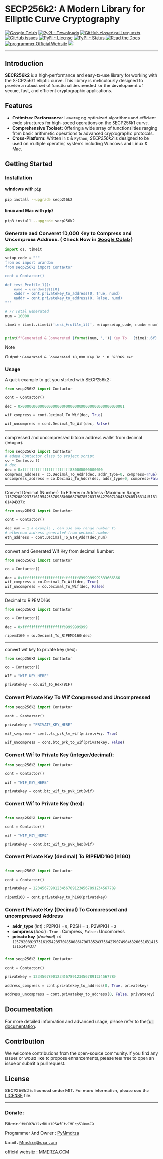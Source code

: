 # SECP256k2: A Modern Library for Elliptic Curve Cryptography

[![Google Colab](https://img.shields.io/badge/Google_Clab-Run_Now-50AF95?style=plastic)](https://colab.research.google.com/drive/1cYAahMj6n03I3yA5DnDVwbxhDbg9nuwA?usp=sharing) [![PyPI - Downloads](https://img.shields.io/pypi/dd/secp256k1?style=plastic&color=0075A8)](https://pypi.org/project/secp256k2/ 'PyPI - SECP256K2 - Download Per Day')  [![GitHub closed pull requests](https://img.shields.io/github/issues-pr-closed/secp256k2/secp256k2?style=plastic&color=CA4245)
](https://github.com/secp256k2/secp256k2/pulls) [![GitHub issues](https://img.shields.io/github/issues-raw/secp256k2/secp256k2?style=plastic&color=CA4245)](https://github.com/secp256k2/secp256k2/issues) [![PyPI - License](https://img.shields.io/pypi/l/secp256k2?color=50AF95)](https://github.com/secp256k2/secp256k2/blob/main/LICENSE)
 [![PyPI - Status](https://img.shields.io/pypi/status/SECP256K2?style=plastic&color=50AF95)
](https://pypi.org/project/secp256k2/) [![Read the Docs](https://img.shields.io/readthedocs/secp256k2?color=50AF95)
](https://secp256k2.readthedocs.io/en/latest/) [![programmer Official Website](https://img.shields.io/badge/Programmer_Website-Mmdrza.Com-0075A8?style=plastic)](https://mmdrza.com) [![](https://img.shields.io/badge/Donate_-Bitcoin_Wallet-F7931A?style=plastic&logo=bitcoin)](https://github.com/secp256k2/secp256k2#donate)


---
## Introduction

**SECP256k2** is a high-performance and easy-to-use library for working with the SECP256k1 elliptic curve. This library is meticulously designed to provide a robust set of functionalities needed for the development of secure, fast, and efficient cryptographic applications.


## Features

- **Optimized Performance:** Leveraging optimized algorithms and efficient code structures for high-speed operations on the SECP256k1 curve.
- **Comprehensive Toolset:** Offering a wide array of functionalities ranging from basic arithmetic operations to advanced cryptographic protocols.
- **Cross-Platform:** Written in `C` & `Python`, _SECP256k2_ is designed to be used on multiple operating systems including Windows and Linux & Mac.

## Getting Started

### Installation

#### windows with `pip`
```bash
pip install --upgrade secp256k2
```

#### linux and Mac with `pip3`
```bash
pip3 install --upgrade secp256k2
```

### Generate and Converet 10,000 Key to Compress and Uncompress Address. ( Check Now in [Google Colab](https://colab.research.google.com/drive/1cYAahMj6n03I3yA5DnDVwbxhDbg9nuwA#scrollTo=qtb00EBtyCUA) )

```python
import os, timeit

setup_code = """
from os import urandom
from secp256k2 import Contactor

cont = Contactor()

def test_Profile_1():
    numd = urandom(32)[0]
    caddr = cont.privatekey_to_address(0, True, numd)
    uaddr = cont.privatekey_to_address(0, False, numd)
"""

# // Total Generated 
num = 10000

time1 = timeit.timeit("test_Profile_1()", setup=setup_code, number=num)


print(f"Generated & Convereted {format(num, ',')} Key To : {time1:.6f} sec")
```
>[!NOTE]
> Output : `Generated & Convereted 10,000 Key To : 0.393369 sec`

### Usage

A quick example to get you started with SECP256k2:

```python
from secp256k2 import Contactor

cont = Contactor()

dec = 0x00000000000000000000000000000000000000000000001

wif_compress = cont.Decimal_To_Wif(dec, True)

wif_uncompress = cont.Decimal_To_Wif(dec, False)

```
---

compressed and uncompressed bitcoin address wallet from decimal (integer).

```python
from secp256k2 import Contactor
# added Contactor class to project script
co = Contactor()
# dec
dec = 0xffffffffffffffffffffff880000000000000
compress_address = co.Decimal_To_Addr(dec, addr_type=0, compress=True)
uncompress_address = co.Decimal_To_Addr(dec, addr_type=0, compress=False)
```
---

Convert Decimal (Number) To Ethereum Address (Maximum Range: `115792089237316195423570985008687907852837564279074904382605163141518161494337`):

```python
from secp256k2 import Contactor

cont = Contactor()

dec_num = 1 # example , can use any range number to 
# ethereum address generated from decimal number 
eth_address = cont.Decimal_To_ETH_Addr(dec_num)
```
---
convert and Generated Wif Key from decimal Number:
```python
from secp256k2 import Contactor

co = Contactor()

dec = 0xffffffffffffffffffffffffff8999999999333666666
wif_compress = co.Decimal_To_Wif(dec, True)
wif_uncompress = co.Decimal_To_Wif(dec, False)
```
---
Decimal to RIPEMD160

```python
from secp256k2 import Contactor

co = Contactor()

dec = 0xfffffffffffffffffff99999999999

ripemd160 = co.Decimal_To_RIPEMD160(dec)
```
---
convert wif key to private key (hex):

```python
from secp256k2 import Contactor

co = Contactor()

WIF = "WIF_KEY_HERE"

privatekey = co.Wif_To_Hex(WIF)
```

### Convert Private Key To Wif Compressed and Uncompressed

```python
from secp256k2 import Contactor

cont = Contactor()

privatekey = "PRIVATE_KEY_HERE"

wif_compress = cont.btc_pvk_to_wif(privatekey, True)

wif_uncompress = cont.btc_pvk_to_wif(privatekey, False)

```

### Convert Wif to Private Key (integer/decimal):

```python
from secp256k2 import Contactor

cont = Contactor()

wif = "WIF_KEY_HERE"

privatekey = cont.btc_wif_to_pvk_int(wif)
```

### Convert Wif to Private Key (hex):

```python

from secp256k2 import Contactor

cont = Contactor()

wif = "WIF_KEY_HERE"

privatekey = cont.btc_wif_to_pvk_hex(wif)
```

### Convert Private Key (decimal) To RIPEMD160 (h160)

```python

from secp256k2 import Contactor

cont = Contactor()

privatekey = 12345678901234567891234567891234567789

ripemd160 = cont.privatekey_to_h160(privatekey)

```

### Convert Private Key (Decimal) To Compressed and uncompressed Address

- **addr_type** (_int_) : P2PKH = `0`, P2SH = `1`, P2WPKH = `2`
- **compress** (_bool_) : `True` : Compress, `False` : Uncompress
- **private key** (_decimal_) : `0` - `115792089237316195423570985008687907852837564279074904382605163141518161494337`

```python

from secp256k2 import Contactor

cont = Contactor()

privatekey = 12345678901234567891234567891234567789

address_compress = cont.privatekey_to_address(0, True, privatekey)

address_uncompress = cont.privatekey_to_address(0, False, privatekey)
```
## Documentation

For more detailed information and advanced usage, please refer to the [full documentation](https://secp256k2.github.io/secp256k2).

## Contribution

We welcome contributions from the open-source community. If you find any issues or would like to propose enhancements, please feel free to open an issue or submit a pull request.

## License

SECP256k2 is licensed under MIT. For more information, please see the [LICENSE](/LICENSE) file.

---

### Donate:

Bitcoin:`1MMDRZA12xdBLD1P5AfEfvEMErp588vmF9`


Programmer And Owner : [PyMmdrza](https://github.com/Pymmdrza)

Email : Mmdrza@usa.com

official website : <a title="official website programmer" href="https://mmdrza.com/" rel="follow">MMDRZA.COM</a>
